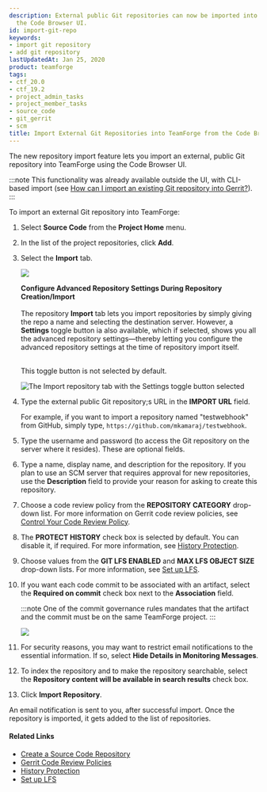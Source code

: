 ```yaml
---
description: External public Git repositories can now be imported into TeamForge from
  the Code Browser UI.
id: import-git-repo
keywords:
- import git repository
- add git repository
lastUpdatedAt: Jan 25, 2020
product: teamforge
tags:
- ctf_20.0
- ctf_19.2
- project_admin_tasks
- project_member_tasks
- source_code
- git_gerrit
- scm
title: Import External Git Repositories into TeamForge from the Code Browser UI
---
```



The new repository import feature lets you import an external, public Git repository into TeamForge using the Code Browser UI. 

:::note
This functionality was already available outside the UI, with CLI-based import (see [How can I import an existing Git repository into Gerrit?](./FAQPages/gitgerrit-faqs#howtoimportgitrepo)).
:::

To import an external Git repository into TeamForge:

1. Select **Source Code** from the **Project Home** menu.

2. In the list of the project repositories, click **Add**.

3. Select the **Import** tab.

   ![](/docs/assets/images/import-gitrepo-tab.png)

   **Configure Advanced Repository Settings During Repository Creation/Import**<br></br>
   The repository **Import** tab lets you import repositories by simply giving the repo a name and selecting the destination server. However, a **Settings** toggle button ia also available, which if selected, shows you all the advanced repository settings—thereby letting you configure the advanced repository settings at the time of repository import itself.<br></br>

   This toggle button is not selected by default.

   ![The Import repository tab with the Settings toggle button selected](/docs/assets/images/20.0-scm-settingstoggle02.png)

4. Type the external public Git repository;s URL in the **IMPORT URL** field. 

   For example, if you want to import a repository named \"testwebhook\" from GitHub, simply type, `https://github.com/mkamaraj/testwebhook`. 

5. Type the username and password (to access the Git repository on the server where it resides). These are optional fields. 

6. Type a name, display name, and description for the repository. If you plan to use an SCM server that requires approval for new repositories, use the **Description** field to provide your reason for asking to create this repository.

7. Choose a code review policy from the **REPOSITORY CATEGORY** drop-down list. For more information on Gerrit code review policies, see [Control Your Code Review Policy](./codereviewpolicy).

8. The **PROTECT HISTORY** check box is selected by default. You can disable it, if required. For more information, see [History Protection](./historyprotect).

9. Choose values from the **GIT LFS ENABLED** and **MAX LFS OBJECT SIZE** drop-down lists. For more information, see [Set up LFS](./setuplfs).

10. If you want each code commit to be associated with an artifact, select the **Required on commit** check box next to the **Association** field.

    :::note
    One of the commit governance rules mandates that the artifact and the commit must be on the same TeamForge project.
    :::
    
    ![](/docs/assets/images/SCM-same_project_association.png)

11. For security reasons, you may want to restrict email notifications to the essential information. If so, select **Hide Details in Monitoring Messages**.

12. To index the repository and to make the repository searchable, select the **Repository content will be available in search results** check box.

13. Click **Import Repository**.

An email notification is sent to you, after successful import. Once the repository is imported, it gets added to the list of repositories. 


#### Related Links

* [Create a Source Code Repository](./createasourcecoderepository)
* [Gerrit Code Review Policies](./codereviewpolicy)
* [History Protection](./historyprotect)
* [Set up LFS](./setuplfs)


